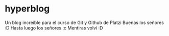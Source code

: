 # hyperblog
Un blog increíble para el curso de Git y Github de Platzi
Buenas los señores :D
Hasta luego los señores :c
Mentiras volví :D